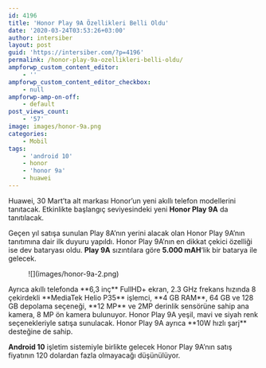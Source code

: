 ```yaml
---
id: 4196
title: 'Honor Play 9A Özellikleri Belli Oldu'
date: '2020-03-24T03:53:26+03:00'
author: intersiber
layout: post
guid: 'https://intersiber.com/?p=4196'
permalink: /honor-play-9a-ozellikleri-belli-oldu/
ampforwp_custom_content_editor:
    - ''
ampforwp_custom_content_editor_checkbox:
    - null
ampforwp-amp-on-off:
    - default
post_views_count:
    - '57'
image: images/honor-9a.png
categories:
    - Mobil
tags:
    - 'android 10'
    - honor
    - 'honor 9a'
    - huawei
---
```


Huawei, 30 Mart’ta alt markası Honor’un yeni akıllı telefon modellerini tanıtacak. Etkinlikte başlangıç seviyesindeki yeni **Honor Play 9A** da tanıtılacak.

Geçen yıl satışa sunulan Play 8A’nın yerini alacak olan Honor Play 9A’nın tanıtımına dair ilk duyuru yapıldı. Honor Play 9A’nın en dikkat çekici özelliği ise dev bataryası oldu. **Play 9A** sızıntılara göre **5.000 mAH**‘lik bir batarya ile gelecek.

<figure class="wp-block-image size-full">![](images/honor-9a-2.png)</figure>Ayrıca akıllı telefonda **6,3 inç** FullHD+ ekran, 2.3 GHz frekans hızında 8 çekirdekli **MediaTek Helio P35** işlemci, **4 GB RAM**, 64 GB ve 128 GB depolama seçeneği, **12 MP** ve 2MP derinlik sensörüne sahip ana kamera, 8 MP ön kamera bulunuyor. Honor Play 9A yeşil, mavi ve siyah renk seçenekleriyle satışa sunulacak. Honor Play 9A ayrıca **10W hızlı şarj** desteğine de sahip.

**Android 10** işletim sistemiyle birlikte gelecek Honor Play 9A’nın satış fiyatının 120 dolardan fazla olmayacağı düşünülüyor.